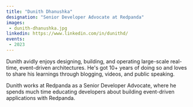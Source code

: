 ```yaml
---
title: "Dunith Dhanushka"
designation: "Senior Developer Advocate at Redpanda"
images:
 - dunith-dhanushka.jpg
linkedin: https://www.linkedin.com/in/dunithd/
events:
 - 2023
---
```


Dunith avidly enjoys designing, building, and operating large-scale real-time, event-driven architectures. He's got 10+ years of doing so and loves to share his learnings through blogging, videos, and public speaking.
 
 Dunith works at Redpanda as a Senior Developer Advocate, where he spends much time educating developers about building event-driven applications with Redpanda.